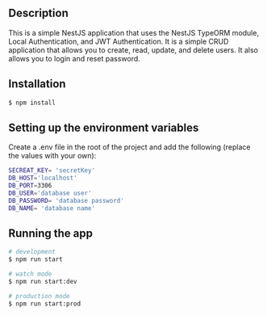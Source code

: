 ## Description

This is a simple NestJS application that uses the NestJS TypeORM module, Local Authentication, and JWT Authentication. It is a simple CRUD application that allows you to create, read, update, and delete users. It also allows you to login and reset password.

## Installation

```bash
$ npm install
```

## Setting up the environment variables

Create a .env file in the root of the project and add the following (replace the values with your own):

```bash
SECREAT_KEY= 'secretKey'
DB_HOST='localhost'
DB_PORT=3306
DB_USER='database user'
DB_PASSWORD= 'database password'
DB_NAME= 'database name'
```

## Running the app

```bash
# development
$ npm run start

# watch mode
$ npm run start:dev

# production mode
$ npm run start:prod
```
